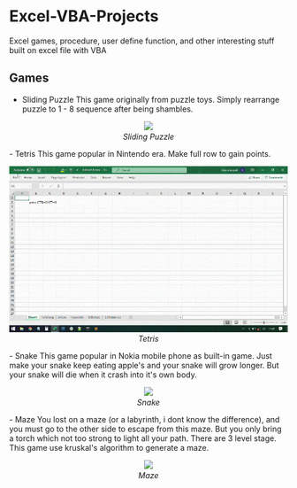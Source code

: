 # Excel-VBA-Projects
Excel games, procedure, user define function, and other interesting stuff built on excel file with VBA


## Games
- Sliding Puzzle
  This game originally from puzzle toys. Simply rearrange puzzle to 1 - 8 sequence after being shambles. 
<p align="center">
  <img src="demo/Sliding Puzzle demo.gif" height="300"><br/>
  <i>Sliding Puzzle</i>
</p>
- Tetris
  This game popular in Nintendo era. Make full row to gain points.
<p align="center">
  <img src="demo/Tetris demo.gif" height="300"><br/>
  <i>Tetris</i>
</p>
- Snake
  This game popular in Nokia mobile phone as built-in game. Just make your snake keep eating apple's and your snake will grow longer.
  But your snake will die when it crash into it's own body. 
<p align="center">
  <img src="demo/Snake demo.gif" height="300"><br/>
  <i>Snake</i>
</p>
- Maze
  You lost on a maze (or a labyrinth, i dont know the difference), and you must go to the other side to escape from this maze.
  But you only bring a torch which not too strong to light all your path. There are 3 level stage.
  This game use kruskal's algorithm to generate a maze. 
<p align="center">
  <img src="demo/Maze demo.gif" height="300"><br/>
  <i>Maze</i>
</p>